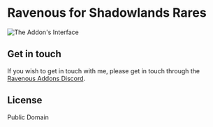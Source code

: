 # Ravenous for Shadowlands Rares

![The Addon's Interface](https://i.imgur.com/iIbZP35.gif)

## Get in touch

If you wish to get in touch with me, please get in touch through the [Ravenous Addons Discord](https://discord.gg/dNfqnRf2fq).

## License

Public Domain
